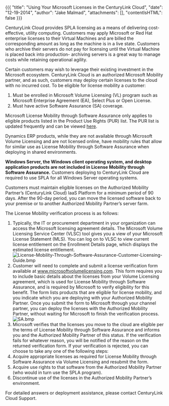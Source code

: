 {{{
  "title": "Using Your Microsoft Licenses in the CenturyLink Cloud",
  "date": "12-19-2014",
  "author": "Jake Malmad",
  "attachments": [],
  "contentIsHTML": false
}}}

<p>CenturyLink Cloud provides SPLA licensing as a means of delivering cost-effective, utility computing. Customers may apply Microsoft or Red Hat enterprise licenses to their Virtual Machines and are billed the corresponding amount as long as the machine is in a live state. Customers who archive their servers do not pay for licensing until the Virtual Machine is placed back into production- archiving servers is a great way to manage costs while retaining operational agility.</p>
<p>Certain customers may wish to leverage their existing investment in the Microsoft ecosystem. CenturyLink Cloud is an authorized Microsoft Mobility partner, and as such, customers may deploy certain licenses to the cloud with no incurred cost. To be eligible for license mobility a customer:</p>

<ol>
  <li>Must be enrolled in Microsoft Volume Licensing (VL) program such as Microsoft Enterprise Agreement (EA), Select Plus or Open License.</li>
  <li>Must have active Software Assurance (SA) coverage.</li>
</ol>

<p>Microsoft License Mobility through Software Assurance only applies to eligible products listed in the Product Use Rights (PUR) list. The PUR list is updated frequently and can be viewed <a href="http://www.microsoftvolumelicensing.com/DocumentSearch.aspx?Mode=3&amp;DocumentTypeId=1" target="_blank">here</a>.</p>

<p>Dynamics ERP products, while they are not available through Microsoft Volume Licensing and are not licensed online, have mobility rules that allow for similar use as License Mobility through Software Assurance when deploying in shared environments.</p>

<p><strong>Windows Server, the Windows client operating system, and desktop application products are not included in License Mobility through Software Assurance.</strong> Customers deploying to CenturyLink Cloud are required to use SPLA for all Windows Server operating systems.</p>

<p>Customers must maintain eligible licenses on the Authorized Mobility Partner’s (CenturyLink Cloud) IaaS Platform for a minimum period of 90 days. After the 90-day period, you can move the licensed software back to your premise or to another Authorized Mobility Partner’s server farm.</p>

<p>The License Mobility verification process is as follows:</p>

1. Typically, the IT or procurement department in your organization can access the Microsoft licensing agreement details. The Microsoft Volume Licensing Service Center (VLSC) tool gives you a view of your Microsoft License Statement (MLS). You can log on to VLSC to view current license entitlement on the Enrollment Details page, which displays the estimated license entitlement. <img src="https://t3n.zendesk.com/attachments/token/oxhgicqnnwctrbg/?name=License-Mobility-Through-Software-Assurance-Customer-Licensing-Guide.bmp" alt="License-Mobility-Through-Software-Assurance-Customer-Licensing-Guide.bmp" />
2. Customer will need to complete and submit a license verification form available at <a href="http://www.microsoftvolumelicensing.com">www.microsoftvolumelicensing.com</a>. This form requires you to include basic details about the licenses from your Volume Licensing agreement, which is used for License Mobility through Software Assurance, and is required by Microsoft to verify eligibility for this benefit. The form lists products that are eligible for license mobility, and you indicate which you are deploying with your Authorized Mobility Partner. Once you submit the form to Microsoft through your channel partner, you can deploy the licenses with the Authorized Mobility Partner, without waiting for Microsoft to finish the verification process. <img src="https://t3n.zendesk.com/attachments/token/ze7za1re2v1kbnz/?name=SA.bmp" alt="SA.bmp" />
3. Microsoft verifies that the licenses you move to the cloud are eligible per the terms of License Mobility through Software Assurance and informs you and the Authorized Mobility Partner of this status. If the verification fails for whatever reason,   you will be notified of the reason on the returned verification form. If your verification is rejected, you can choose to take any one of the following steps:
  1. Acquire appropriate licenses as required for License Mobility through Software Assurance via Volume Licensing and resubmit the form.
  2. Acquire use rights to that software from the Authorized Mobility Partner (who would in turn use the SPLA program).
  3. Discontinue use of the licenses in the Authorized Mobility Partner’s environment.

For detailed answers or deployment assistance, please contact CenturyLink Cloud Support.
